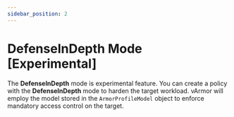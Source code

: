 ```yaml
---
sidebar_position: 2
---
```


# DefenseInDepth Mode [Experimental]

The **DefenseInDepth** mode is experimental feature. You can create a policy with the **DefenseInDepth** mode to harden the target workload. vArmor will employ the model stored in the `ArmorProfileModel` object to enforce mandatory access control on the target.
